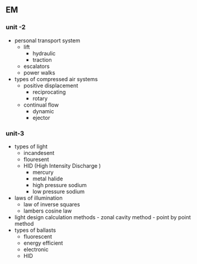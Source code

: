 ## EM 
### unit -2 
- personal transport system 
	- lift 
		- hydraulic 
		- traction 
	 - escalators 
	 - power walks 
- types of compressed air systems 
	- positive displacement 
		- reciprocating 
		- rotary 
	 - continual flow 
		 - dynamic 
		 - ejector 

### unit-3
- types of light 
	- incandesent 
	- flouresent 
	- HID (High Intensity Discharge ) 
		- mercury 
		- metal halide 
		- high pressure sodium 
		- low pressure sodium 
 - laws of illumination 
	 - law of inverse squares 
	 - lambers cosine law 
 - light design calculation methods
		- zonal cavity method 
		- point by point method
 - types of ballasts 
	 - fluorescent 
	 - energy efficient 
	 - electronic 
	 - HID 
 
